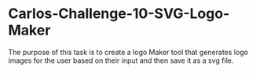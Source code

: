 # Carlos-Challenge-10-SVG-Logo-Maker

The purpose of this task is to create a logo Maker tool that generates logo images for the user based on their input and then save it as a svg file.